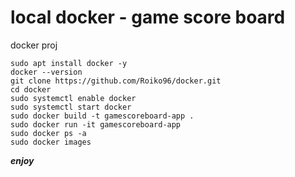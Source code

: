 # local docker - game score board 
docker proj 


```
sudo apt install docker -y
docker --version
git clone https://github.com/Roiko96/docker.git
cd docker
sudo systemctl enable docker
sudo systemctl start docker
sudo docker build -t gamescoreboard-app .
sudo docker run -it gamescoreboard-app
sudo docker ps -a
sudo docker images
```

***enjoy***
